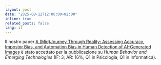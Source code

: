 ```yaml
---
layout: post
date: "2025-08-12T12:00:00+02:00"
inline: true
related_posts: false
lang: it
---
```


Il nostro paper [A (Mid)Journey Through Reality: Assessing Accuracy, Impostor Bias, and Automation Bias in Human Detection of AI-Generated Images](https://lnkd.in/d_BG2ksN) è stato accettato per la pubblicazione su _Human Behavior and Emerging Technologies_ (IF: 3; AR: 16%; Q1 in Psicologia; Q1 in Informatica).
